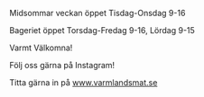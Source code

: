 
Midsommar veckan öppet Tisdag-Onsdag 9-16

Bageriet öppet Torsdag-Fredag 9-16,
Lördag 9-15

Varmt Välkomna!

Följ oss gärna på Instagram!

Titta gärna in på www.varmlandsmat.se

